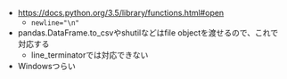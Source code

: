 - https://docs.python.org/3.5/library/functions.html#open
    - `newline="\n"`
- pandas.DataFrame.to_csvやshutilなどはfile objectを渡せるので、これで対応する
    - line_terminatorでは対応できない
- Windowsつらい
